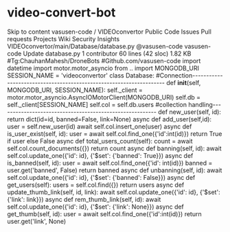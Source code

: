 # video-convert-bot
Skip to content vasusen-code / VIDEOconvertor Public Code Issues Pull requests Projects Wiki Security Insights VIDEOconvertor/main/Database/database.py @vasusen-code vasusen-code Update database.py  1 contributor 60 lines (42 sloc)  1.82 KB #Tg:ChauhanMahesh/DroneBots #Github.com/vasusen-code import datetime import motor.motor_asyncio from .. import MONGODB_URI  SESSION_NAME = 'videoconvertor'  class Database:    #Connection--------------------------------------------------------------------      def __init__(self, MONGODB_URI, SESSION_NAME):         self._client = motor.motor_asyncio.AsyncIOMotorClient(MONGODB_URI)         self.db = self._client[SESSION_NAME]         self.col = self.db.users   #collection handling---------------------------------------------------------      def new_user(self, id):         return dict(id=id, banned=False, link=None)                 async def add_user(self,id):         user = self.new_user(id)         await self.col.insert_one(user)            async def is_user_exist(self, id):         user = await self.col.find_one({'id':int(id)})         return True if user else False      async def total_users_count(self):         count = await self.col.count_documents({})         return count      async def banning(self, id):         await self.col.update_one({'id': id}, {'$set': {'banned': True}})          async def is_banned(self, id):         user = await self.col.find_one({'id': int(id)})         banned = user.get('banned', False)         return banned            async def unbanning(self, id):         await self.col.update_one({'id': id}, {'$set': {'banned': False}})              async def get_users(self):         users = self.col.find({})         return users          async def update_thumb_link(self, id, link):         await self.col.update_one({'id': id}, {'$set': {'link': link}})          async def rem_thumb_link(self, id):         await self.col.update_one({'id': id}, {'$set': {'link': None}})              async def get_thumb(self, id):         user = await self.col.find_one({'id':int(id)})         return user.get('link', None)          
